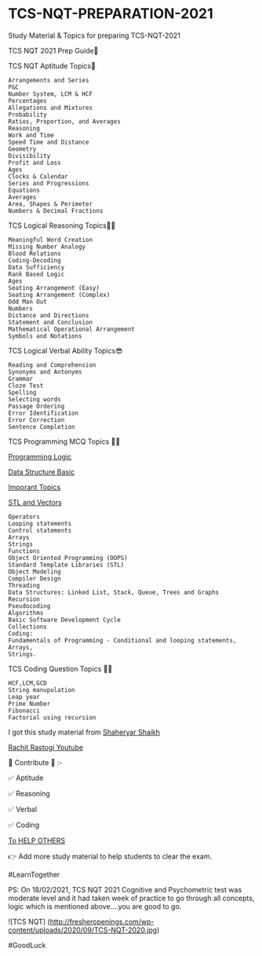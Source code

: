 # TCS-NQT-PREPARATION-2021
Study Material & Topics for preparing TCS-NQT-2021

TCS NQT 2021 Prep Guide🎉

TCS NQT Aptitude Topics🚀

    Arrangements and Series
    P&C
    Number System, LCM & HCF
    Percentages
    Allegations and Mixtures
    Probability
    Ratios, Proportion, and Averages
    Reasoning
    Work and Time
    Speed Time and Distance
    Geometry
    Divisibility
    Profit and Loss
    Ages
    Clocks & Calendar
    Series and Progressions
    Equations
    Averages
    Area, Shapes & Perimeter
    Numbers & Decimal Fractions

TCS Logical Reasoning Topics🤦‍♂️

    Meaningful Word Creation
    Missing Number Analogy
    Blood Relations
    Coding-Decoding
    Data Sufficiency
    Rank Based Logic
    Ages
    Seating Arrangement (Easy)
    Seating Arrangement (Complex)
    Odd Man Out
    Numbers
    Distance and Directions
    Statement and Conclusion
    Mathematical Operational Arrangement
    Symbols and Notations

TCS Logical Verbal Ability Topics😎

    Reading and Comprehension
    Synonyms and Antonyms
    Grammar
    Cloze Test
    Spelling
    Selecting words
    Passage Ordering
    Error Identification
    Error Correction
    Sentence Completion

TCS Programming MCQ Topics 👨‍💻

 [Programming Logic](https://prepinsta.com/tcs-nqt/placement-papers/programming-logic/)
 
 [Data Structure Basic](https://prepinsta.com/data-structures/)
 
 [Imporant Topics](https://docs.google.com/document/d/1xLoLGI6RHMEofvYa8EF8-uxJ5ePvmlMJbwBxA2AVcNI/edit)
 
 [STL and Vectors](https://docs.google.com/document/d/1GRYoUgWeNnM_Q7-nycCpHwxT5cjmAAAc5PjXvA0j2wE/edit)
    
    Operators
    Looping statements
    Control statements
    Arrays
    Strings
    Functions
    Object Oriented Programming (OOPS)
    Standard Template Libraries (STL)
    Object Modeling
    Compiler Design
    Threading
    Data Structures: Linked List, Stack, Queue, Trees and Graphs
    Recursion
    Pseudocoding
    Algorithms
    Basic Software Development Cycle
    Collections
    Coding:
    Fundamentals of Programming - Conditional and looping statements, Arrays,
    Strings.

TCS Coding Question Topics 👨‍💻

    HCF,LCM,GCD
    String manupulation
    Leap year
    Prime Number
    Fibonacci
    Factorial using recursion

I got this study material from 
[Shaheryar Shaikh](https://github.com/shaheryarshaikh1011) 

[Rachit Rastogi Youtube](https://www.youtube.com/channel/UCky03MonS3REdCXCvOfua2g)

🌻 Contribute 🌻 :-

✅ Aptitude

✅ Reasoning

✅ Verbal 

✅ Coding

[To HELP OTHERS](https://twitter.com/i/status/1357261161863946240)

👉 Add more study material to help students to clear the exam. 

#LearnTogether

PS: On 18/02/2021, TCS NQT 2021 Cognitive and Psychometric test was moderate level and it had taken week of practice to go through all concepts, logic which is mentioned above....you are good to go.

![TCS NQT] (http://fresheropenings.com/wp-content/uploads/2020/09/TCS-NQT-2020.jpg)

#GoodLuck

